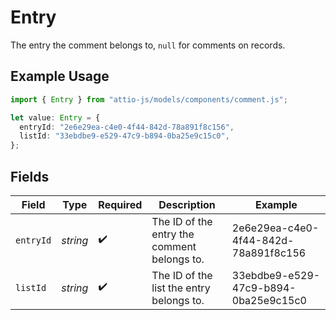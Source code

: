 # Entry

The entry the comment belongs to, `null` for comments on records.

## Example Usage

```typescript
import { Entry } from "attio-js/models/components/comment.js";

let value: Entry = {
  entryId: "2e6e29ea-c4e0-4f44-842d-78a891f8c156",
  listId: "33ebdbe9-e529-47c9-b894-0ba25e9c15c0",
};
```

## Fields

| Field                                       | Type                                        | Required                                    | Description                                 | Example                                     |
| ------------------------------------------- | ------------------------------------------- | ------------------------------------------- | ------------------------------------------- | ------------------------------------------- |
| `entryId`                                   | *string*                                    | :heavy_check_mark:                          | The ID of the entry the comment belongs to. | 2e6e29ea-c4e0-4f44-842d-78a891f8c156        |
| `listId`                                    | *string*                                    | :heavy_check_mark:                          | The ID of the list the entry belongs to.    | 33ebdbe9-e529-47c9-b894-0ba25e9c15c0        |